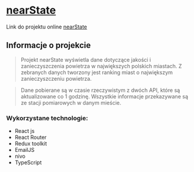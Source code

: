 # [nearState](http://aqi.northshape.eu "nearState")

Link do projektu online [nearState](http://aqi.northshape.eu "nearState")

## Informacje o projekcie

>Projekt nearState wyświetla dane dotyczące jakości i zanieczyszczenia powietrza w największych polskich miastach. Z zebranych danych tworzony jest ranking miast o największym zanieczyszczeniu powietrza. 

>Dane pobierane są w czasie rzeczywistym z dwóch API, które są aktualizowane co 1 godzinę. Wszystkie informacje przekazywane są ze stacji pomiarowych w danym mieście.

### Wykorzystane technologie: 
- React js
- React Router
- Redux toolkit
- EmailJS
- nivo
- TypeScript
